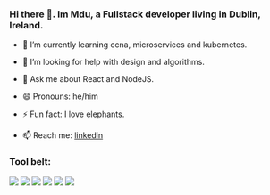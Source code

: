 ### Hi there 👋. Im Mdu, a Fullstack developer living in Dublin, Ireland.


<!-- - 🔭 I’m currently working on a  -->
- 🌱 I’m currently learning ccna, microservices and kubernetes.
<!-- - 👯 I’m looking to collaborate on ... -->
- 🤔 I’m looking for help with design and algorithms.
- 💬 Ask me about React and NodeJS.
- 😄 Pronouns: he/him
- ⚡ Fun fact: I love elephants.

- 📫 Reach me: [linkedin][linkedin]

### Tool belt:

<img src="https://img.shields.io/badge/React-20232A?style=for-the-badge&logo=react&logoColor=61DAFB" /> <img src="https://img.shields.io/badge/next.js-000000?style=for-the-badge&logo=nextdotjs&logoColor=white"/> <img src="https://img.shields.io/badge/Gatsby-663399?style=for-the-badge&logo=gatsby&logoColor=white" /> <img src="https://img.shields.io/badge/Node.js-339933?style=for-the-badge&logo=nodedotjs&logoColor=white" /> <img src="https://img.shields.io/badge/Google_chrome-4285F4?style=for-the-badge&logo=Google-chrome&logoColor=white" /> <img src="https://img.shields.io/badge/Docker-2CA5E0?style=for-the-badge&logo=docker&logoColor=white"/> 



[linkedin]: https://www.linkedin.com/in/mduduzi-ndhlovu
